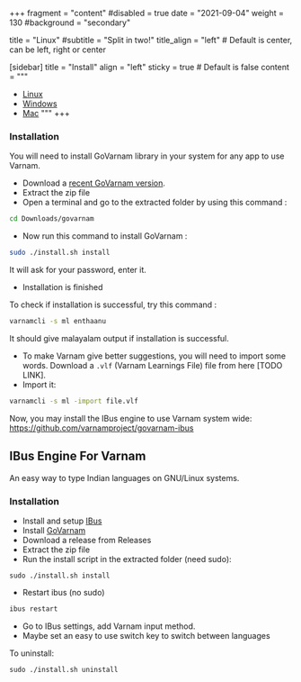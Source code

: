+++
fragment = "content"
#disabled = true
date = "2021-09-04"
weight = 130
#background = "secondary"

title = "Linux"
#subtitle = "Split in two!"
title_align = "left" # Default is center, can be left, right or center

[sidebar]
  title = "Install"
  align = "left"
  sticky = true # Default is false
  content = """
* [Linux](../linux)
* [Windows](../windows)
* [Mac](../mac)
"""
+++

### Installation

You will need to install GoVarnam library in your system for any app to use Varnam.

* Download a [recent GoVarnam version](https://github.com/varnamproject/govarnam/releases).
* Extract the zip file
* Open a terminal and go to the extracted folder by using this command :
```bash
cd Downloads/govarnam
```
* Now run this command to install GoVarnam :
```bash
sudo ./install.sh install
```
It will ask for your password, enter it.
* Installation is finished

To check if installation is successful, try this command :
```bash
varnamcli -s ml enthaanu
```
It should give malayalam output if installation is successful.

* To make Varnam give better suggestions, you will need to import some words. Download a `.vlf` (Varnam Learnings File) file from here [TODO LINK].
* Import it:
```bash
varnamcli -s ml -import file.vlf
```

Now, you may install the IBus engine to use Varnam system wide: https://github.com/varnamproject/govarnam-ibus

## IBus Engine For Varnam

An easy way to type Indian languages on GNU/Linux systems.


### Installation

* Install and setup [IBus](https://wiki.archlinux.org/title/IBus)
* Install [GoVarnam](https://github.com/varnamproject/govarnam)
* Download a release from Releases
* Extract the zip file
* Run the install script in the extracted folder (need sudo):
```
sudo ./install.sh install
```
* Restart ibus (no sudo)
```bash
ibus restart
```
* Go to IBus settings, add Varnam input method.
* Maybe set an easy to use switch key to switch between languages

To uninstall:
```
sudo ./install.sh uninstall
```

